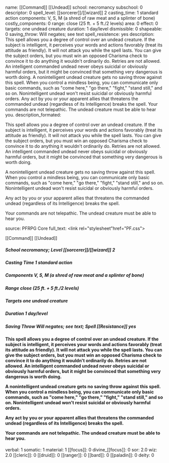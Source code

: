 name: [[Command]] [[Undead]]
school: necromancy
subschool: 0
descriptor: 0
spell_level: [[sorcerer]]/[[wizard]] 2
casting_time: 1 standard action
components: V, S, M (a shred of raw meat and a splinter of bone)
costly_components: 0
range: close (25 ft. + 5 ft./2 levels)
area: 0
effect: 0
targets: one undead creature
duration: 1 day/level
dismissible: 0
shapeable: 0
saving_throw: Will negates; see text
spell_resistence: yes
description: This spell allows you a degree of control over an undead creature. If the subject is intelligent, it perceives your words and actions favorably (treat its attitude as friendly). It will not attack you while the spell lasts. You can give the subject orders, but you must win an opposed Charisma check to convince it to do anything it wouldn't ordinarily do. Retries are not allowed. An intelligent commanded undead never obeys suicidal or obviously harmful orders, but it might be convinced that something very dangerous is worth doing.  A nonintelligent undead creature gets no saving throw against this spell. When you control a mindless being, you can communicate only basic commands, such as "come here," "go there," "fight," "stand still," and so on. Nonintelligent undead won't resist suicidal or obviously harmful orders.  Any act by you or your apparent allies that threatens the commanded undead (regardless of its Intelligence) breaks the spell.  Your commands are not telepathic. The undead creature must be able to hear you.
description_formated: <p>This spell allows you a degree of control over an undead creature. If the subject is intelligent, it perceives your words and actions favorably (treat its attitude as friendly). It will not attack you while the spell lasts. You can give the subject orders, but you must win an opposed Charisma check to convince it to do anything it wouldn't ordinarily do. Retries are not allowed. An intelligent commanded undead never obeys suicidal or obviously harmful orders, but it might be convinced that something very dangerous is worth doing.</p><p>A nonintelligent undead creature gets no saving throw against this spell. When you control a mindless being, you can communicate only basic commands, such as "come here," "go there," "fight," "stand still," and so on. Nonintelligent undead won't resist suicidal or obviously harmful orders.</p><p>Any act by you or your apparent allies that threatens the commanded undead (regardless of its Intelligence) breaks the spell.</p><p>Your commands are not telepathic. The undead creature must be able to hear you.</p>
source: PFRPG Core
full_text: <link rel="stylesheet"href="PF.css"><div class="heading"><p class="alignleft">[[Command]] [[Undead]]</p><div style="clear: both;"></div></div><div><h5><b>School </b>necromancy; <b>Level </b>[[sorcerer]]/[[wizard]] 2</h5><h5><b>Casting Time </b>1 standard action</h5><h5><b>Components </b>V, S, M (a shred of raw meat and a splinter of bone)</h5><h5><b>Range </b>close (25 ft. + 5 ft./2 levels)</h5><h5><b>Targets </b> one undead creature</h5><h5><b>Duration </b>1 day/level</h5><h5><b>Saving Throw </b>Will negates; see text; <b>Spell [[Resistance]] </b>yes</h5></div><div><h4><p>This spell allows you a degree of control over an undead creature. If the subject is intelligent, it perceives your words and actions favorably (treat its attitude as friendly). It will not attack you while the spell lasts. You can give the subject orders, but you must win an opposed Charisma check to convince it to do anything it wouldn't ordinarily do. Retries are not allowed. An intelligent commanded undead never obeys suicidal or obviously harmful orders, but it might be convinced that something very dangerous is worth doing.</p><p>A nonintelligent undead creature gets no saving throw against this spell. When you control a mindless being, you can communicate only basic commands, such as "come here," "go there," "fight," "stand still," and so on. Nonintelligent undead won't resist suicidal or obviously harmful orders.</p><p>Any act by you or your apparent allies that threatens the commanded undead (regardless of its Intelligence) breaks the spell.</p><p>Your commands are not telepathic. The undead creature must be able to hear you.</p></h4></div>
verbal: 1
somatic: 1
material: 1
[[focus]]: 0
divine_[[focus]]: 0
sor: 2.0
wiz: 2.0
[[cleric]]: 0
[[druid]]: 0
[[ranger]]: 0
[[bard]]: 0
[[paladin]]: 0
deity: 0
